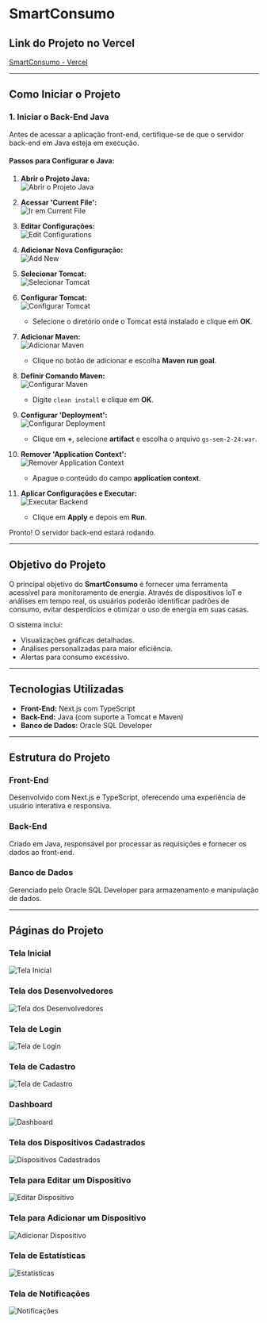 # **SmartConsumo**

## **Link do Projeto no Vercel**  
[SmartConsumo - Vercel](https://smartconsume.vercel.app)

---

## **Como Iniciar o Projeto**

### **1. Iniciar o Back-End Java**  
Antes de acessar a aplicação front-end, certifique-se de que o servidor back-end em Java esteja em execução.

#### **Passos para Configurar o Java:**

1. **Abrir o Projeto Java:**  
   ![Abrir o Projeto Java](https://github.com/user-attachments/assets/c56d669f-2df9-402a-aae5-4dd6034eaa18)

2. **Acessar 'Current File':**  
   ![Ir em Current File](https://github.com/user-attachments/assets/fd5f7238-c175-4908-a412-ab2ff54cb8a8)

3. **Editar Configurações:**  
   ![Edit Configurations](https://github.com/user-attachments/assets/962108c1-aae1-475b-9b3e-094e1b45eb45)

4. **Adicionar Nova Configuração:**  
   ![Add New](https://github.com/user-attachments/assets/f5dc5048-5962-475a-9445-6546036792c3)

5. **Selecionar Tomcat:**  
   ![Selecionar Tomcat](https://github.com/user-attachments/assets/442a4a35-3b7d-45e8-ae51-85f99d0ef66e)

6. **Configurar Tomcat:**  
   ![Configurar Tomcat](https://github.com/user-attachments/assets/d0e1b0df-9173-42c5-980f-d33462c79a65)  
   - Selecione o diretório onde o Tomcat está instalado e clique em **OK**.

7. **Adicionar Maven:**  
   ![Adicionar Maven](https://github.com/user-attachments/assets/ab7eb677-0b90-48c0-bd95-4c8a0465b702)  
   - Clique no botão de adicionar e escolha **Maven run goal**.

8. **Definir Comando Maven:**  
   ![Configurar Maven](https://github.com/user-attachments/assets/b5548a4a-3caf-4284-b934-91fecb7a6205)  
   - Digite `clean install` e clique em **OK**.

9. **Configurar 'Deployment':**  
   ![Configurar Deployment](https://github.com/user-attachments/assets/6483e14d-b0ac-4b3f-946b-d213b1814e38)  
   - Clique em **+**, selecione **artifact** e escolha o arquivo `gs-sem-2-24:war`.

10. **Remover 'Application Context':**  
    ![Remover Application Context](https://github.com/user-attachments/assets/d76c1fa3-6791-4c39-95b5-c8c73359fbfd)  
    - Apague o conteúdo do campo **application context**.

11. **Aplicar Configurações e Executar:**  
    ![Executar Backend](https://github.com/user-attachments/assets/cb840879-36f6-4300-b0f3-df147ffdc3c2)  
    - Clique em **Apply** e depois em **Run**.

Pronto! O servidor back-end estará rodando.  

---

## **Objetivo do Projeto**  

O principal objetivo do **SmartConsumo** é fornecer uma ferramenta acessível para monitoramento de energia. Através de dispositivos IoT e análises em tempo real, os usuários poderão identificar padrões de consumo, evitar desperdícios e otimizar o uso de energia em suas casas.  

O sistema inclui:  
- Visualizações gráficas detalhadas.  
- Análises personalizadas para maior eficiência.  
- Alertas para consumo excessivo.

---

## **Tecnologias Utilizadas**  

- **Front-End:** Next.js com TypeScript  
- **Back-End:** Java (com suporte a Tomcat e Maven)  
- **Banco de Dados:** Oracle SQL Developer  

---

## **Estrutura do Projeto**

### **Front-End**  
Desenvolvido com Next.js e TypeScript, oferecendo uma experiência de usuário interativa e responsiva.

### **Back-End**  
Criado em Java, responsável por processar as requisições e fornecer os dados ao front-end.

### **Banco de Dados**  
Gerenciado pelo Oracle SQL Developer para armazenamento e manipulação de dados.

---

## **Páginas do Projeto**

### **Tela Inicial**  
![Tela Inicial](https://github.com/user-attachments/assets/c9077d02-613f-42fb-9d78-8a83b264b641)

### **Tela dos Desenvolvedores**  
![Tela dos Desenvolvedores](https://github.com/user-attachments/assets/c56723b3-7db5-40ad-b363-9812121f2a8d)

### **Tela de Login**  
![Tela de Login](https://github.com/user-attachments/assets/68e0cd74-3516-4150-b01e-cc3fa2a82b72)

### **Tela de Cadastro**  
![Tela de Cadastro](https://github.com/user-attachments/assets/2abe0bc6-153e-4901-902e-485d050a6d60)

### **Dashboard**  
![Dashboard](https://github.com/user-attachments/assets/7b4ac51b-1f0b-4ad4-8c8f-30e7ec0eade5)

### **Tela dos Dispositivos Cadastrados**  
![Dispositivos Cadastrados](https://github.com/user-attachments/assets/0548024c-6856-48a0-80bb-80c37ebefc69)

### **Tela para Editar um Dispositivo**  
![Editar Dispositivo](https://github.com/user-attachments/assets/0cc0c5a4-3e59-4cf4-820c-c285294aad6d)

### **Tela para Adicionar um Dispositivo**  
![Adicionar Dispositivo](https://github.com/user-attachments/assets/91cb34d0-4f8c-46ad-a9c5-0abac05619ef)

### **Tela de Estatísticas**  
![Estatísticas](https://github.com/user-attachments/assets/33a8d420-a154-46cb-80fa-9e3133cb971b)

### **Tela de Notificações** 
![Notificações](https://github.com/user-attachments/assets/458536a5-1ed4-41ad-90cf-c5bd0c08c6d4)
